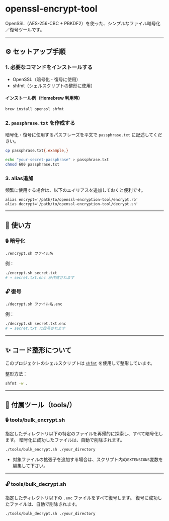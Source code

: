 # openssl-encrypt-tool

OpenSSL（AES-256-CBC + PBKDF2）を使った、シンプルなファイル暗号化／復号ツールです。

---

## ⚙️ セットアップ手順

### 1. 必要なコマンドをインストールする

- OpenSSL（暗号化・復号に使用）
- shfmt（シェルスクリプトの整形に使用）

#### インストール例（Homebrew 利用時）

```bash
brew install openssl shfmt
```

### 2. `passphrase.txt` を作成する

暗号化・復号に使用するパスフレーズを平文で `passphrase.txt` に記述してください。

```bash
cp passphrase.txt{.example,}

echo "your-secret-passphrase" > passphrase.txt
chmod 600 passphrase.txt
```

### 3. alias追加

頻繁に使用する場合は、以下のエイリアスを追加しておくと便利です。

```
alias encrypt='/path/to/openssl-encryption-tool/encrypt.rb'
alias decrypt='/path/to/openssl-encryption-tool/decrypt.sh'
```

---

## 🧾 使い方

### 🔒 暗号化

```bash
./encrypt.sh ファイル名
```

例：

```bash
./encrypt.sh secret.txt
# → secret.txt.enc が作成されます
```

### 🔓 復号

```bash
./decrypt.sh ファイル名.enc
```

例：

```bash
./decrypt.sh secret.txt.enc
# → secret.txt に復号されます
```

---

## ✨ コード整形について

このプロジェクトのシェルスクリプトは [`shfmt`](https://github.com/mvdan/sh) を使用して整形しています。

整形方法：

```bash
shfmt -w .
```

---

## 🧰 付属ツール（tools/）

### 🔒 tools/bulk_encrypt.sh

指定したディレクトリ以下の特定のファイルを再帰的に探索し、すべて暗号化します。
暗号化に成功したファイルは、自動で削除されます。

```bash
./tools/bulk_encrypt.sh ./your_directory
```

* 対象ファイルの拡張子を追加する場合は、スクリプト内の`EXTENSIONS`変数を編集して下さい。

---

### 🔓 tools/bulk_decrypt.sh

指定したディレクトリ以下の `.enc` ファイルをすべて復号します。
復号に成功したファイルは、自動で削除されます。

```bash
./tools/bulk_decrypt.sh ./your_directory
```

